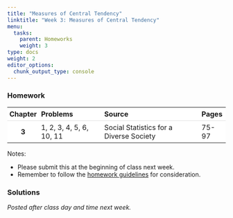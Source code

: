 ```yaml
---
title: "Measures of Central Tendency"
linktitle: "Week 3: Measures of Central Tendency"
menu:
  tasks:
    parent: Homeworks
    weight: 3
type: docs
weight: 2
editor_options: 
  chunk_output_type: console
---
```

<script src="/rmarkdown-libs/kePrint/kePrint.js"></script>
<link href="/rmarkdown-libs/lightable/lightable.css" rel="stylesheet" />
<script src="/rmarkdown-libs/kePrint/kePrint.js"></script>
<link href="/rmarkdown-libs/lightable/lightable.css" rel="stylesheet" />
<script src="/rmarkdown-libs/kePrint/kePrint.js"></script>
<link href="/rmarkdown-libs/lightable/lightable.css" rel="stylesheet" />




<style>
span.boxed {
  border: 0px solid #FFFFFF;
  padding: 5px;
  color: #FFFFFF;
  background-color: #005b96;
  display: inline;
} 

table {
   margin-left: auto;
   margin-right: auto;
}

table thead th { border-bottom: 1px solid #ddd; 
}

th, td { padding: 5px; 
}

table > tbody > tr:hover > td, table > tbody > tr:hover > th {
  background-color: #ffffff;
}
</style>

### Homework


<center>
<table>
 <thead>
  <tr>
   <th style="text-align:center;background-color: #ffffff !important;vertical-align: middle !important;"> Chapter </th>
   <th style="text-align:left;background-color: #ffffff !important;vertical-align: middle !important;"> Problems </th>
   <th style="text-align:left;background-color: #ffffff !important;vertical-align: middle !important;"> Source </th>
   <th style="text-align:left;background-color: #ffffff !important;vertical-align: middle !important;"> Pages </th>
  </tr>
 </thead>
<tbody>
  <tr>
   <td style="text-align:center;font-weight: bold;background-color: #ffffff !important;vertical-align: middle !important;"> 3 </td>
   <td style="text-align:left;background-color: #ffffff !important;vertical-align: middle !important;"> 1, 2, 3, 4, 5, 6, 10, 11 </td>
   <td style="text-align:left;background-color: #ffffff !important;vertical-align: middle !important;"> Social Statistics for a Diverse Society </td>
   <td style="text-align:left;background-color: #ffffff !important;vertical-align: middle !important;"> 75-97 </td>
  </tr>
</tbody>
</table>
</center>

Notes: 

- Please submit this at the beginning of class next week.
- Remember to follow the [homework guidelines](/tasks/#homeworks) for consideration.

<!--
to the Submission Portal on [ecampus](https://ecampus.wvu.edu/){target="_blank"} by 11:59 PM next Wednesday.<br>
-->


### Solutions

*Posted after class day and time next week.*

<!--
<details><summary>1</summary>
<p>

a. The mode is <span class="boxed">Routine</span>.

b. The median is <span class="boxed">Routine</span>.

c. Based on the mode and median for this variable, most respondents indicate that their lives are <span class="boxed">Routine</span>.

d. <span class="boxed">A mean score is nonsense for nominal measurements</span>.

</p>
</details>

<details><summary>2</summary>
<p>

a. The is <span class="boxed">ordinal</span>.

b. By using either figure related to the highest frequency or the highest percentage, the outcome is <span class="boxed">strongly agree</span>.

c. By using either related to the highest frequency or the highest percentage, the outcome is *strongly agree* for both years this indicating a high level of support. When combined *agree*,  more than half of the 2014 (32.5% + 25.3% = 57.5%) and (39.5% + 27.0% = 66.5%) 2018 GSS samples agree that homosexuals should have the right to marry.
 
</p>
</details>

<details><summary>3</summary>
<p>

a. This has a level of an <span class="boxed">interval-ratio</span>. Using frequencies^[You can also do this using cumulative percentages.], we have
`\begin{aligned}
\dfrac{N+1}{2}&= \dfrac{32+1}{2}\\\\
&= 16.5
\end{aligned}`
Adding up the frequencies until locating the 16th and 17th cases yields the category <span class="boxed">40 hr worked last week</span>.


b. We have 

- 25th percentile = `\((32 × 0.25)\)` implying the 8th case, or <span class="boxed">30 hr worked last week</span>.
- 50th percentile is simply the median implying the category <span class="boxed">40 hr worked last week</span>.
- 75th percentile = `\((32 × 0.75)\)` implying the 24th case, or <span class="boxed">40 hr worked last week</span>.
</p>
</details>

<details><summary>4</summary>
<p>

a. The mode category is <span class="boxed">agree</span>.

b. Using frequencies, we find that the median is 2, or <span class="boxed">agree</span>.

c. 

- 20th percentile = `\((835 × 0.20)\)` implying the 167th case, or <span class="boxed">strongly agree</span>.
- 80th percentile = `\((835 × 0.80)\)` implying the 668th case, or <span class="boxed">agree</span>.

</p>
</details>

<details><summary>5</summary>
<p>

a. 



<center>

<table class="table" style="width: auto !important; margin-left: auto; margin-right: auto;">
 <thead>
  <tr>
   <th style="text-align:left;"> Race </th>
   <th style="text-align:left;"> Mode </th>
   <th style="text-align:left;"> Median </th>
  </tr>
 </thead>
<tbody>
  <tr>
   <td style="text-align:left;"> Black </td>
   <td style="text-align:left;"> Seldom </td>
   <td style="text-align:left;"> Sometimes </td>
  </tr>
  <tr>
   <td style="text-align:left;"> Hispanic </td>
   <td style="text-align:left;"> Everyday </td>
   <td style="text-align:left;"> Nearly everyday </td>
  </tr>
  <tr>
   <td style="text-align:left;"> White </td>
   <td style="text-align:left;"> Everyday </td>
   <td style="text-align:left;"> Most days </td>
  </tr>
</tbody>
</table>

</center>

b. Teens’ breakfast habits vary by race/ethnicity. Out of the three racial/ethnic groups, Black students were more likely to report seldom or sometimes eating breakfast. On the other hand, White and Hispanic students eat breakfast more frequently. The <span class="boxed">mode</span> for White and Hispanic students is everyday. 
</p>
</details>

<details><summary>6</summary>
<p>

The mode for both Males and Females is <span class="boxed">Working full-time</span>. 

Using frequencies, we have

- Males: 
`\begin{aligned}
\dfrac{N+1}{2}&= \dfrac{596+1}{2}\\\\
&= 298.5
\end{aligned}`
Adding up the frequencies until locating the 298th and 299th cases yields the category <span class="boxed">Working Full Time</span>.

- Females: 
`\begin{aligned}
\dfrac{N+1}{2}&= \dfrac{781+1}{2}\\\\
&= 391
\end{aligned}`
Adding up the frequencies until locating the 391th case yields the category <span class="boxed">Working Full Time</span>. Using either the mode or median implies that there are <span class="boxed">no substantial differences between males and females</span>.

</p>
</details>

<details><summary>10</summary>
<p>

a. \
<table class="table" style="width: auto !important; margin-left: auto; margin-right: auto;">
 <thead>
  <tr>
   <th style="text-align:left;"> Hours Worked Last Week </th>
   <th style="text-align:center;"> Frequency </th>
   <th style="text-align:center;"> Hours Worked Last Week x Frequency </th>
  </tr>
 </thead>
<tbody>
  <tr>
   <td style="text-align:left;"> 20 </td>
   <td style="text-align:center;"> 3 </td>
   <td style="text-align:center;"> 60 </td>
  </tr>
  <tr>
   <td style="text-align:left;"> 25 </td>
   <td style="text-align:center;"> 2 </td>
   <td style="text-align:center;"> 50 </td>
  </tr>
  <tr>
   <td style="text-align:left;"> 28 </td>
   <td style="text-align:center;"> 1 </td>
   <td style="text-align:center;"> 28 </td>
  </tr>
  <tr>
   <td style="text-align:left;"> 29 </td>
   <td style="text-align:center;"> 1 </td>
   <td style="text-align:center;"> 29 </td>
  </tr>
  <tr>
   <td style="text-align:left;"> 30 </td>
   <td style="text-align:center;"> 3 </td>
   <td style="text-align:center;"> 90 </td>
  </tr>
  <tr>
   <td style="text-align:left;"> 32 </td>
   <td style="text-align:center;"> 1 </td>
   <td style="text-align:center;"> 32 </td>
  </tr>
  <tr>
   <td style="text-align:left;"> 40 </td>
   <td style="text-align:center;"> 14 </td>
   <td style="text-align:center;"> 560 </td>
  </tr>
  <tr>
   <td style="text-align:left;"> 50 </td>
   <td style="text-align:center;"> 2 </td>
   <td style="text-align:center;"> 100 </td>
  </tr>
  <tr>
   <td style="text-align:left;"> 52 </td>
   <td style="text-align:center;"> 1 </td>
   <td style="text-align:center;"> 52 </td>
  </tr>
  <tr>
   <td style="text-align:left;"> 55 </td>
   <td style="text-align:center;"> 1 </td>
   <td style="text-align:center;"> 55 </td>
  </tr>
  <tr>
   <td style="text-align:left;"> 60 </td>
   <td style="text-align:center;"> 1 </td>
   <td style="text-align:center;"> 60 </td>
  </tr>
  <tr>
   <td style="text-align:left;"> 64 </td>
   <td style="text-align:center;"> 1 </td>
   <td style="text-align:center;"> 64 </td>
  </tr>
  <tr>
   <td style="text-align:left;"> 70 </td>
   <td style="text-align:center;"> 1 </td>
   <td style="text-align:center;"> 70 </td>
  </tr>
  <tr>
   <td style="text-align:left;font-weight: bold;color: white !important;background-color: #559e83 !important;"> Total </td>
   <td style="text-align:center;font-weight: bold;color: white !important;background-color: #559e83 !important;"> 32 </td>
   <td style="text-align:center;font-weight: bold;color: white !important;background-color: #559e83 !important;"> 1250 </td>
  </tr>
</tbody>
</table>

so we have 
`\begin{aligned}
\overline{Y}&=\dfrac{1250}{32}\\\\
&\approx 39.06
\end{aligned}`
or about <span class="boxed">39 hours</span>.

b. Since the median was 40 hr worked last week, the distribution is slightly <span class="boxed">skewed in a positive direction</span>. 

</p>
</details>

<details><summary>11</summary>
<p>
Since Clinton and Sanders’ middle-class income amount is higher than the U.S. Census estimated mean or median, their definition of middle class is not based on the statistical middle. It is unclear what they were using but it was not based on the actual measure.
</p>
</details>
-->

